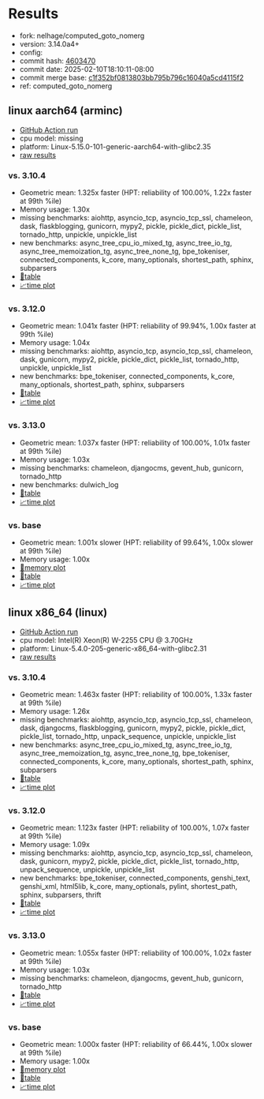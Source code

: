 # Results

- fork: nelhage/computed_goto_nomerg
- version: 3.14.0a4+
- config: 
- commit hash: [4603470](https://github.com/nelhage/cpython/commit/4603470)
- commit date: 2025-02-10T18:10:11-08:00
- commit merge base: [c1f352bf0813803bb795b796c16040a5cd4115f2](https://github.com/python/cpython/commit/c1f352bf0813803bb795b796c16040a5cd4115f2)
- ref: computed_goto_nomerg

## linux aarch64 (arminc)

- [GitHub Action run](https://github.com/faster-cpython/benchmarking/actions/runs/13286286073)
- cpu model: missing
- platform: Linux-5.15.0-101-generic-aarch64-with-glibc2.35
- [raw results](bm-20250210-arminc-aarch64-nelhage-computed_goto_nomerg-3.14.0a4%2B-4603470.json)

### vs. 3.10.4

- Geometric mean: 1.325x faster (HPT: reliability of 100.00%, 1.22x faster at 99th %ile)
- Memory usage: 1.30x
- missing benchmarks: aiohttp, asyncio_tcp, asyncio_tcp_ssl, chameleon, dask, flaskblogging, gunicorn, mypy2, pickle, pickle_dict, pickle_list, tornado_http, unpickle, unpickle_list
- new benchmarks: async_tree_cpu_io_mixed_tg, async_tree_io_tg, async_tree_memoization_tg, async_tree_none_tg, bpe_tokeniser, connected_components, k_core, many_optionals, shortest_path, sphinx, subparsers
- [📄table](bm-20250210-arminc-aarch64-nelhage-computed_goto_nomerg-3.14.0a4%2B-4603470-vs-3.10.4.md)
- [📈time plot](bm-20250210-arminc-aarch64-nelhage-computed_goto_nomerg-3.14.0a4%2B-4603470-vs-3.10.4.svg)

### vs. 3.12.0

- Geometric mean: 1.041x faster (HPT: reliability of 99.94%, 1.00x faster at 99th %ile)
- Memory usage: 1.04x
- missing benchmarks: aiohttp, asyncio_tcp, asyncio_tcp_ssl, chameleon, dask, gunicorn, mypy2, pickle, pickle_dict, pickle_list, tornado_http, unpickle, unpickle_list
- new benchmarks: bpe_tokeniser, connected_components, k_core, many_optionals, shortest_path, sphinx, subparsers
- [📄table](bm-20250210-arminc-aarch64-nelhage-computed_goto_nomerg-3.14.0a4%2B-4603470-vs-3.12.0.md)
- [📈time plot](bm-20250210-arminc-aarch64-nelhage-computed_goto_nomerg-3.14.0a4%2B-4603470-vs-3.12.0.svg)

### vs. 3.13.0

- Geometric mean: 1.037x faster (HPT: reliability of 100.00%, 1.01x faster at 99th %ile)
- Memory usage: 1.03x
- missing benchmarks: chameleon, djangocms, gevent_hub, gunicorn, tornado_http
- new benchmarks: dulwich_log
- [📄table](bm-20250210-arminc-aarch64-nelhage-computed_goto_nomerg-3.14.0a4%2B-4603470-vs-3.13.0.md)
- [📈time plot](bm-20250210-arminc-aarch64-nelhage-computed_goto_nomerg-3.14.0a4%2B-4603470-vs-3.13.0.svg)

### vs. base

- Geometric mean: 1.001x slower (HPT: reliability of 99.64%, 1.00x slower at 99th %ile)
- Memory usage: 1.00x
- [🧠memory plot](bm-20250210-arminc-aarch64-nelhage-computed_goto_nomerg-3.14.0a4%2B-4603470-vs-base-mem.svg)
- [📄table](bm-20250210-arminc-aarch64-nelhage-computed_goto_nomerg-3.14.0a4%2B-4603470-vs-base.md)
- [📈time plot](bm-20250210-arminc-aarch64-nelhage-computed_goto_nomerg-3.14.0a4%2B-4603470-vs-base.svg)

## linux x86_64 (linux)

- [GitHub Action run](https://github.com/faster-cpython/benchmarking/actions/runs/13286281600)
- cpu model: Intel(R) Xeon(R) W-2255 CPU @ 3.70GHz
- platform: Linux-5.4.0-205-generic-x86_64-with-glibc2.31
- [raw results](bm-20250210-linux-x86_64-nelhage-computed_goto_nomerg-3.14.0a4%2B-4603470.json)

### vs. 3.10.4

- Geometric mean: 1.463x faster (HPT: reliability of 100.00%, 1.33x faster at 99th %ile)
- Memory usage: 1.26x
- missing benchmarks: aiohttp, asyncio_tcp, asyncio_tcp_ssl, chameleon, dask, djangocms, flaskblogging, gunicorn, mypy2, pickle, pickle_dict, pickle_list, tornado_http, unpack_sequence, unpickle, unpickle_list
- new benchmarks: async_tree_cpu_io_mixed_tg, async_tree_io_tg, async_tree_memoization_tg, async_tree_none_tg, bpe_tokeniser, connected_components, k_core, many_optionals, shortest_path, sphinx, subparsers
- [📄table](bm-20250210-linux-x86_64-nelhage-computed_goto_nomerg-3.14.0a4%2B-4603470-vs-3.10.4.md)
- [📈time plot](bm-20250210-linux-x86_64-nelhage-computed_goto_nomerg-3.14.0a4%2B-4603470-vs-3.10.4.svg)

### vs. 3.12.0

- Geometric mean: 1.123x faster (HPT: reliability of 100.00%, 1.07x faster at 99th %ile)
- Memory usage: 1.09x
- missing benchmarks: aiohttp, asyncio_tcp, asyncio_tcp_ssl, chameleon, dask, gunicorn, mypy2, pickle, pickle_dict, pickle_list, tornado_http, unpack_sequence, unpickle, unpickle_list
- new benchmarks: bpe_tokeniser, connected_components, genshi_text, genshi_xml, html5lib, k_core, many_optionals, pylint, shortest_path, sphinx, subparsers, thrift
- [📄table](bm-20250210-linux-x86_64-nelhage-computed_goto_nomerg-3.14.0a4%2B-4603470-vs-3.12.0.md)
- [📈time plot](bm-20250210-linux-x86_64-nelhage-computed_goto_nomerg-3.14.0a4%2B-4603470-vs-3.12.0.svg)

### vs. 3.13.0

- Geometric mean: 1.055x faster (HPT: reliability of 100.00%, 1.02x faster at 99th %ile)
- Memory usage: 1.03x
- missing benchmarks: chameleon, djangocms, gevent_hub, gunicorn, tornado_http
- [📄table](bm-20250210-linux-x86_64-nelhage-computed_goto_nomerg-3.14.0a4%2B-4603470-vs-3.13.0.md)
- [📈time plot](bm-20250210-linux-x86_64-nelhage-computed_goto_nomerg-3.14.0a4%2B-4603470-vs-3.13.0.svg)

### vs. base

- Geometric mean: 1.000x faster (HPT: reliability of 66.44%, 1.00x slower at 99th %ile)
- Memory usage: 1.00x
- [🧠memory plot](bm-20250210-linux-x86_64-nelhage-computed_goto_nomerg-3.14.0a4%2B-4603470-vs-base-mem.svg)
- [📄table](bm-20250210-linux-x86_64-nelhage-computed_goto_nomerg-3.14.0a4%2B-4603470-vs-base.md)
- [📈time plot](bm-20250210-linux-x86_64-nelhage-computed_goto_nomerg-3.14.0a4%2B-4603470-vs-base.svg)

